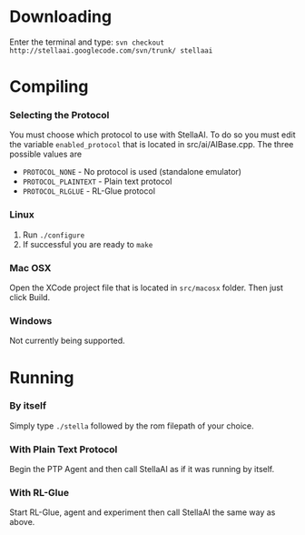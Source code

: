 # Downloading #

Enter the terminal and type:
`svn checkout http://stellaai.googlecode.com/svn/trunk/ stellaai`

# Compiling #

### Selecting the Protocol ###

You must choose which protocol to use with StellaAI. To do so you must edit the variable `enabled_protocol` that is located in src/ai/AIBase.cpp. The three possible values are

  * `PROTOCOL_NONE` - No protocol is used (standalone emulator)
  * `PROTOCOL_PLAINTEXT` - Plain text protocol
  * `PROTOCOL_RLGLUE` - RL-Glue protocol

### Linux ###

  1. Run `./configure`
  1. If successful you are ready to `make`

### Mac OSX ###

Open the XCode project file that is located in `src/macosx` folder. Then just click Build.

### Windows ###

Not currently being supported.

# Running #

### By itself ###

Simply type `./stella` followed by the rom filepath of your choice.

### With Plain Text Protocol ###

Begin the PTP Agent and then call StellaAI as if it was running by itself.

### With RL-Glue ###

Start RL-Glue, agent and experiment then call StellaAI the same way as above.